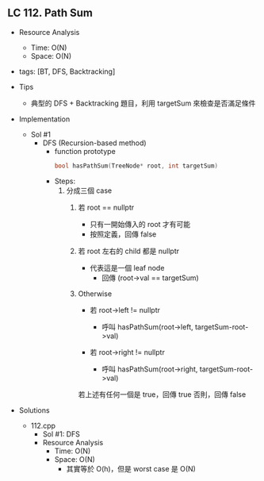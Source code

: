 ## LC 112. Path Sum
- Resource Analysis
    - Time: O(N)
    - Space: O(N)

- tags: [BT, DFS, Backtracking]

- Tips
    - 典型的 DFS + Backtracking 題目，利用 targetSum 來檢查是否滿足條件

- Implementation
    - Sol #1
        - DFS (Recursion-based method)
            - function prototype
                ```C++
                bool hasPathSum(TreeNode* root, int targetSum)
                ```
            - Steps:
                1. 分成三個 case
                    1. 若 root == nullptr
                        - 只有一開始傳入的 root 才有可能
                        - 按照定義，回傳 false
                       
                    2. 若 root 左右的 child 都是 nullptr
                        - 代表這是一個 leaf node
                            - 回傳 (root->val == targetSum)

                    3. Otherwise
                        - 若 root->left != nullptr
                            - 呼叫 hasPathSum(root->left, targetSum-root->val)

                        - 若 root->right != nullptr
                            - 呼叫 hasPathSum(root->right, targetSum-root->val)  
                        
                        若上述有任何一個是 true，回傳 true
                        否則，回傳 false

- Solutions
    - 112.cpp
        - Sol #1: DFS
        - Resource Analysis
            - Time: O(N)
            - Space: O(N)
                - 其實等於 O(h)，但是 worst case 是 O(N)    